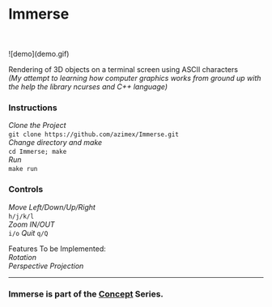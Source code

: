 # Immerse

<br/>
<br/>
![demo](demo.gif)

Rendering of 3D objects on a terminal screen using ASCII characters  
_(My attempt to learning how computer graphics works from ground up with 
the help the library ncurses and C++ language)_

### Instructions
_Clone the Project_  
`git clone https://github.com/azimex/Immerse.git`  
_Change directory and make_  
`cd Immerse; make`  
_Run_  
`make run`  

### Controls  
_Move Left/Down/Up/Right_  
`h/j/k/l`  
_Zoom IN/OUT_  
`i/o`
_Quit_
`q/Q`

Features To be Implemented:  
_Rotation_  
_Perspective Projection_

---
### Immerse is part of the [Concept](https://github.com/azimex/Concept) Series.
